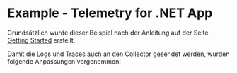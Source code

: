 # Example - Telemetry for .NET App

Grundsätzlich wurde dieser Beispiel nach der Anleitung auf der Seite [Getting Started](https://opentelemetry.io/docs/languages/net/getting-started/) erstellt.

Damit die Logs und Traces auch an den Collector gesendet werden, wurden folgende Anpassungen vorgenommen:

